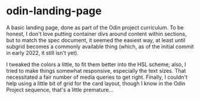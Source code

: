 # odin-landing-page

A basic landing page, done as part of the Odin project curriculum. To be honest, I don't love putting container divs around content within sections, but to match the spec document, it seemed the easiest way, at least until subgrid becomes a commonly available thing (which, as of the initial commit in early 2022, it still isn't yet). 

I tweaked the colors a little, to fit them better into the HSL scheme; also, I tried to make things somewhat responsive, especially the text sizes. That necessitated a fair number of media queries to get right. Finally, I couldn't help using a little bit of grid for the card layout, though I know in the Odin Project sequence, that's a little premature...